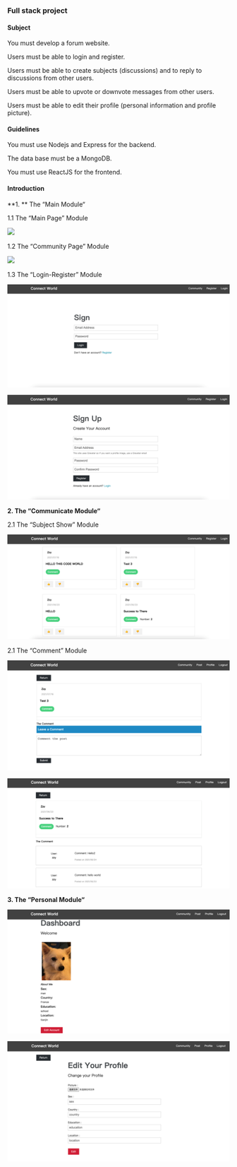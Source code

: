 ### Full stack project

#### Subject

You must develop a forum website.

Users must be able to login and register.

Users must be able to create subjects (discussions) and to reply to discussions from other users.

Users must be able to upvote or downvote messages from other users.

Users must be able to edit their profile (personal information and profile picture).

#### Guidelines

You must use Nodejs and Express for the backend.

The data base must be a MongoDB.

You must use ReactJS for the frontend.

#### Introduction

**1. ** The “Main Module“

1.1 The “Main Page” Module

![](pic/pic1.png)

1.2 The “Community Page” Module

![](pic/pic2.png)

1.3 The “Login-Register” Module

![](pic/pic4.png)

![](pic/pic5.png)

**2. The “Communicate Module“**

2.1 The “Subject Show” Module

![](pic/pic3.png)

2.1 The “Comment” Module

![](pic/pic8.png)

![](pic/pic9.png)

**3. The “Personal Module“**

![](pic/pic7.png)

![](pic/pic6.png)
